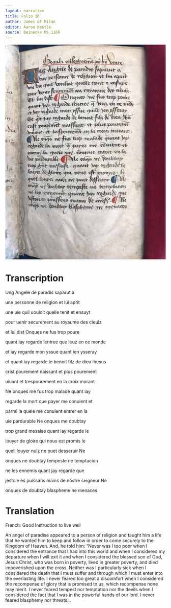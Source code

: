 ```yaml
---
layout: narrative
title: Folio 1R
author: James of Milan
editor: Aaron Kestle
source: Beinecke MS 1166
---
```


![Beinecke MS 1166 Folio 1R](https://raw.githubusercontent.com/oldfrenchtexts/L-aiguillon-d-amour-divine/master/assets/1R.jpg)

# Transcription

Ung Angele de paradis saparut a 

une personne de religion et lui aprit 

une uie quil uouloit quelle tenit et ensuyt 

pour uenir securement au royaume des cieulz 

et lui dist Onques ne fus trop poure 

quant iay regarde lentree que ieuz en ce monde 

et iay regarde mon yssue quant ien ysseray 

et quant iay regarde le benoit filz de dieu ihesus 

crist pourement naissant et plus pourement 

uiuant et trespourement en la croix morant 

Ne onques me fus trop malade quant iay 

regarde la mort que payer me conuient et 

parmi la quele me conuient entrer en la 

uie pardurable Ne onques me doubtay 

trop grand mesaise quant iay regarde le 

louyer de gloire qui nous est promis le 

quell louyer nulz ne puet desseruir Ne 

onques ne doubtay tempeste ne temptacion 

ne les ennemis quant jay regarde que 

jestoie es puissans mains de nostre seigneur Ne 

onques de doubtay blaspheme ne menaces

# Translation

French: Good Instruction to live well

An angel of paradise appeared to a person of religion and taught him a life that he wanted him to keep and follow in order to come securely to the Kingdom of Heaven. And, he told him: “Never was I too poor when I considered the entrance that I had into this world and when I considered my departure when I will exit it and when I considered the blessed son of God, Jesus Christ, who was born in poverty, lived in greater poverty, and died impoverished upon the cross. Neither was I particularly sick when I considered the death that I must suffer and through which I must enter into the everlasting life. I never feared too great a discomfort when I considered the recompense of glory that is promised to us, which recompense none may merit. I never feared tempest nor temptation nor the devils when I considered the fact that I was in the powerful hands of our lord. I never feared blasphemy nor threats…

